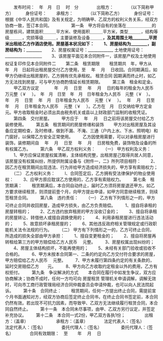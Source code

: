
 



　　发布时间：　年　月　日　 时　分　　
　　出租方：　　　　（以下简称甲方）　
　　身份证号：
　　承租方：　　　　（以下简称乙方）　
　　身份证号：　　
　　根据《中华人民共和国》及有关规定，为明确甲、乙双方的权利义务关系，经双方协商一致，签订本合同。
　　
　　第一条　甲方将自有的坐落在＿＿＿＿＿＿的房屋栋间，建筑面积＿＿＿平方米、使用面积＿＿＿平方米，类型＿＿＿，结构等级＿＿＿，完损等级＿＿＿，主要装修及设备＿＿＿____，及其周围土地________平房米出租给乙方作酒店使用。房屋基本状况如下：
　　1、房屋结构为________，副房结构为：____________
　　2、房屋权属证号：_____________ 土地使用证号：___________________
　　3、该房屋平面见本合同附件一，该房屋产权及土地使用权证复印件见本合同附件二
　　第二条　租赁期限
　　租赁期共　年，甲方从　年　月　日起将出租房屋交付乙方使用，至　 年　 月　 日收回。合同期满后，如甲方仍继续出租房屋的，乙方拥有优先承租权。
租赁合同
因期满而终止时，如乙方无法找到房屋，可与甲方协商酌情延长租赁期限。
　　第三条　租金和定金。
　　甲乙双方议定　
　　 年　 月　 日至　 年　 月　 日的每年的租金为人民币　 万元整（￥　 ）。　年　月　日至　年　月　日年租金为人民币　元整（￥　）。　 年　 月　 日至　 年　月　日年租金为人民币　 元整（￥　 ）。　 年　 月　 日至　 年　 月　 日年租金为人民币　 元整（￥　 ）。乙方在　月　日交纳给甲方定金　 元。甲方收取租金时必须出具由税务机关或县以上财政部门监制的收租凭证。
　　第四条　交付房屋。
　　甲方应于　 年　 月　 日之前将该房屋交付给乙方装修使用。
　　第五条　租赁期间的房屋修缮和装饰
　　甲方对出租房屋及其设备应定期检查，及时修缮，做到不漏、不淹、三通（户内上水、下水、照明电）和门窗好，以保障乙方安全正常使用。
　　乙方因使用需要，可以对承租房屋进行装饰，装修期间自　 年　 月　 日至　 年　 月　 日房租免费，装饰物及设备的所有权属乙方。
　　第六条　甲乙双方权利义务：
　　（一） 甲方权利及义务：
　　1、甲方应保证房屋权属清晰，主体结构完整，出租房屋己取得共居人同意，该房屋没有权属纠纷，所提供附属设备与《附件一，二》所列项目相符：
　　2、因乙方在租赁期间出现违法、行为并给甲方造成经济损失的，甲方享有索赔权力；
　　（二） 乙方权利义务：
　　l、合同签定后，乙方拥有受法律保护的物业使用权：
　　3、应甲方原应耽误乙方使用的，乙方享有索赔权力。
　　第七条　租赁期满：
　　租赁期满后，本合同自动终止，届时乙方须将房屋退还甲方。如乙方要求继续租赁，则须提前壹个月，向甲方提出申请，如甲方同意继续租赁，则续签租赁合同。
　　第八条　违约责任：
　　（一） 乙方有下列情形之一的，甲方可终止合同并收回房屋，造成甲方损失，由乙方负责赔偿。
　　1、擅自将承租的房屋转租的；
　　2、乙方违约放弃租房的甲方没收订金的；
　　3、擅自将承租的房屋转让、转借他人或擅自调换使用的；
　　4、利用承租房屋进行违法活动的；
　　5、故意损坏承租房屋的；
　　6、其他违反政府相关管理规定或行政职能机关法令法规的行为。
　　（二） 甲方有下列情形之一的，乙方可终止合同，所造成的损失全部由甲方承担：
　　1、擅自变更租金的；
　　2、擅自将房屋再转租给第三方的甲方赔偿给乙方人民币　 元整。
　　3、房屋权属出现纠纷的；
　　4、房屋主体结构损坏，不能再使用的；
　　5、未经有关部门验收或验收不合格的。
　　6、甲方未按本合同第一、二条的约定向乙方交付符合要求的房屋，甲方赔偿给乙方人民币　 元整。
　　7、甲方未履行第四条约定的有关条款的，延时交房赔偿乙方　　元。
　　8、甲方向乙方收取约定租金以外的费用，乙方有权拒付。
　　第九条　争议解决的方式
　　本合同在履行中如发生争议，双方应协商解决；协商不成时，任何一方均可向
房屋租赁
管理机关申请调解，调解无效时，可向市工商行政管理局经济合同仲裁委员会申请仲裁，也可以向人民法院起诉。
　　第十条　合同终止：
　　租赁期间，任何一方提出终止合同，需提前宣个月书面通知对方，经双方协商后签定终止合同书，在终止合同书签定前，本合同仍然有效。若出现不可抗力因素，而导致甲、乙双方无法继续履行租赁合同，本合同自然终止。
　　第十一条　本合同未尽事项，由甲、乙双方另行议定，并签定补充协议。
　　第十二条　本合同一式2份，甲乙双方各执1份；
　　
　　出租方：（盖章）　　　　　　　承租方：（盖章）　　
　　法定代表人：（签名）　　　　　法定代表人：（签名）　　
　　委托代理人：（签名）　　　　　委托代理人：（签名）　　
　　合同有效期限：　至　　 年 　月 　日
 


 

 
 
 
 
 
  


  
 

  


  


  
 
 
 
 

